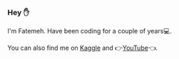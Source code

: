 ### Hey ✋
I'm Fatemeh. 
Have been coding for a couple of years💻. 

You can also find me on [Kaggle](https://www.kaggle.com/fatemehrafiei) and 👉[YouTube](https://www.youtube.com/channel/UCQgIZcC-FSkguIhHN9q3vPA)👈.

<!--
**FatemehRafiee1/FatemehRafiee1** is a ✨ _special_ ✨ repository because its `README.md` (this file) appears on your GitHub profile.

Here are some ideas to get you started:

- 🔭 I’m currently working on ...
- 🌱 I’m currently learning ...
- 👯 I’m looking to collaborate on ...
- 🤔 I’m looking for help with ...
- 💬 Ask me about ...
- 📫 How to reach me: ...
- 😄 Pronouns: ...
- ⚡ Fun fact: ...
-->
